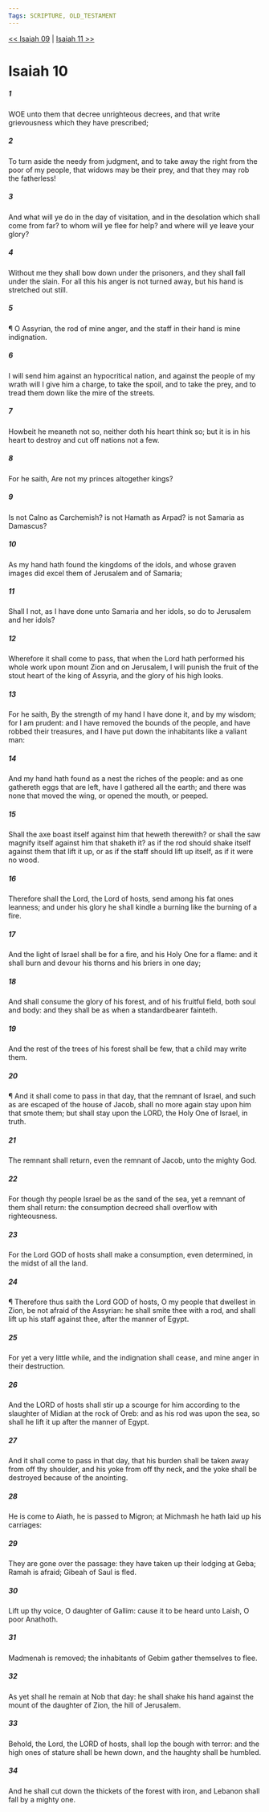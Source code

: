 ```yaml
---
Tags: SCRIPTURE, OLD_TESTAMENT
---
```


[<< Isaiah 09](OLD_TESTAMENT/23_Isaiah/Isaiah_09.md) | [Isaiah 11 >>](OLD_TESTAMENT/23_Isaiah/Isaiah_11.md)

# Isaiah 10

##### 1

WOE unto them that decree unrighteous decrees, and that write grievousness which they have prescribed;

##### 2

To turn aside the needy from judgment, and to take away the right from the poor of my people, that widows may be their prey, and that they may rob the fatherless!

##### 3

And what will ye do in the day of visitation, and in the desolation which shall come from far? to whom will ye flee for help? and where will ye leave your glory?

##### 4

Without me they shall bow down under the prisoners, and they shall fall under the slain. For all this his anger is not turned away, but his hand is stretched out still.

##### 5

¶ O Assyrian, the rod of mine anger, and the staff in their hand is mine indignation.

##### 6

I will send him against an hypocritical nation, and against the people of my wrath will I give him a charge, to take the spoil, and to take the prey, and to tread them down like the mire of the streets.

##### 7

Howbeit he meaneth not so, neither doth his heart think so; but it is in his heart to destroy and cut off nations not a few.

##### 8

For he saith, Are not my princes altogether kings?

##### 9

Is not Calno as Carchemish? is not Hamath as Arpad? is not Samaria as Damascus?

##### 10

As my hand hath found the kingdoms of the idols, and whose graven images did excel them of Jerusalem and of Samaria;

##### 11

Shall I not, as I have done unto Samaria and her idols, so do to Jerusalem and her idols?

##### 12

Wherefore it shall come to pass, that when the Lord hath performed his whole work upon mount Zion and on Jerusalem, I will punish the fruit of the stout heart of the king of Assyria, and the glory of his high looks.

##### 13

For he saith, By the strength of my hand I have done it, and by my wisdom; for I am prudent: and I have removed the bounds of the people, and have robbed their treasures, and I have put down the inhabitants like a valiant man:

##### 14

And my hand hath found as a nest the riches of the people: and as one gathereth eggs that are left, have I gathered all the earth; and there was none that moved the wing, or opened the mouth, or peeped.

##### 15

Shall the axe boast itself against him that heweth therewith? or shall the saw magnify itself against him that shaketh it? as if the rod should shake itself against them that lift it up, or as if the staff should lift up itself, as if it were no wood.

##### 16

Therefore shall the Lord, the Lord of hosts, send among his fat ones leanness; and under his glory he shall kindle a burning like the burning of a fire.

##### 17

And the light of Israel shall be for a fire, and his Holy One for a flame: and it shall burn and devour his thorns and his briers in one day;

##### 18

And shall consume the glory of his forest, and of his fruitful field, both soul and body: and they shall be as when a standardbearer fainteth.

##### 19

And the rest of the trees of his forest shall be few, that a child may write them.

##### 20

¶ And it shall come to pass in that day, that the remnant of Israel, and such as are escaped of the house of Jacob, shall no more again stay upon him that smote them; but shall stay upon the LORD, the Holy One of Israel, in truth.

##### 21

The remnant shall return, even the remnant of Jacob, unto the mighty God.

##### 22

For though thy people Israel be as the sand of the sea, yet a remnant of them shall return: the consumption decreed shall overflow with righteousness.

##### 23

For the Lord GOD of hosts shall make a consumption, even determined, in the midst of all the land.

##### 24

¶ Therefore thus saith the Lord GOD of hosts, O my people that dwellest in Zion, be not afraid of the Assyrian: he shall smite thee with a rod, and shall lift up his staff against thee, after the manner of Egypt.

##### 25

For yet a very little while, and the indignation shall cease, and mine anger in their destruction.

##### 26

And the LORD of hosts shall stir up a scourge for him according to the slaughter of Midian at the rock of Oreb: and as his rod was upon the sea, so shall he lift it up after the manner of Egypt.

##### 27

And it shall come to pass in that day, that his burden shall be taken away from off thy shoulder, and his yoke from off thy neck, and the yoke shall be destroyed because of the anointing.

##### 28

He is come to Aiath, he is passed to Migron; at Michmash he hath laid up his carriages:

##### 29

They are gone over the passage: they have taken up their lodging at Geba; Ramah is afraid; Gibeah of Saul is fled.

##### 30

Lift up thy voice, O daughter of Gallim: cause it to be heard unto Laish, O poor Anathoth.

##### 31

Madmenah is removed; the inhabitants of Gebim gather themselves to flee.

##### 32

As yet shall he remain at Nob that day: he shall shake his hand against the mount of the daughter of Zion, the hill of Jerusalem.

##### 33

Behold, the Lord, the LORD of hosts, shall lop the bough with terror: and the high ones of stature shall be hewn down, and the haughty shall be humbled.

##### 34

And he shall cut down the thickets of the forest with iron, and Lebanon shall fall by a mighty one.
